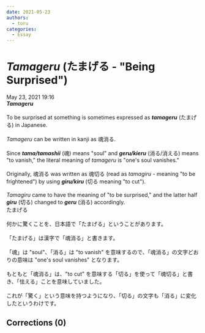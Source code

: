 ```yaml
---
date: 2021-05-23
authors:
  - toru
categories:
  - Essay
---
```


<h1 id="subject_show"><strong><em>Tamageru</strong></em> (たまげる - "Being Surprised")</h1>
<div class="date">May 23, 2021 19:16</div>
<div id="post"><div id="body_show_ori">
<strong><em>Tamageru</strong></em><br/><br/>To be surprised at something is sometimes expressed as <strong><em>tamageru</em></strong> (たまげる) in Japanese.<br/><br/><em>Tamageru</em> can be written in kanji as 魂消る.<br/><br/>Since <strong><em>tama/tamashii</em></strong> (魂) means "soul" and <strong><em>geru/kieru</em></strong> (消る/消える) means "to vanish," the literal meaning of <em>tamageru</em> is "one's soul vanishes."<br/><br/>Originally, 魂消る was written as 魂切る (read as <em>tamagiru</em> - meaning "to be frightened") by using <strong><em>giru/kiru</em></strong> (切る meaning "to cut").<br/><br/><em>Tamagiru</em> came to have the meaning of "to be surprised," and the latter half <strong><em>giru</em></strong> (切る) changed to <strong><em>geru</em></strong> (消る) accordingly.
</div></div>

<!-- more -->

<div id="post_ja"><div id="body_show_mo">
たまげる<br/><br/>何かに驚くことを、日本語で「たまげる」ということがあります。<br/><br/>「たまげる」は漢字で「魂消る」と書きます。<br/><br/>「魂」は "soul"、「消る」は "to vanish" を意味するので、「魂消る」の文字どおりの意味は "one's soul vanishes" となります。<br/><br/>もともと「魂消る」は、"to cut" を意味する「切る」を使って「魂切る」と書き、「怯える」ことを意味していました。<br/><br/>これが「驚く」という意味を持つようになり、「切る」の文字も「消る」に変化したというわけです。
</div></div>

## Corrections (0)
